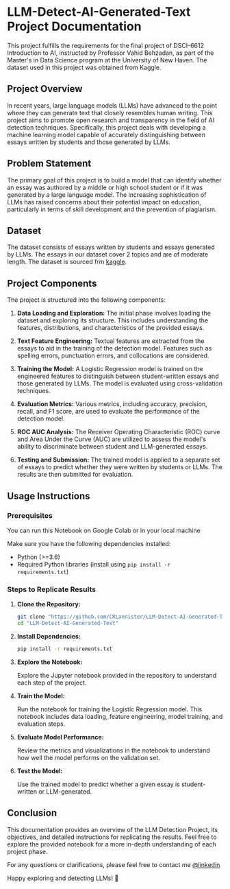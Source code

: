 # LLM-Detect-AI-Generated-Text Project Documentation
This project fulfills the requirements for the final project of DSCI-6612 Introduction to AI, instructed by Professor Vahid Behzadan, as part of the Master's in Data Science program at the University of New Haven. The dataset used in this project was obtained from Kaggle.

## Project Overview

In recent years, large language models (LLMs) have advanced to the point where they can generate text that closely resembles human writing. This project aims to promote open research and transparency in the field of AI detection techniques. Specifically, this project deals with developing a machine learning model capable of accurately distinguishing between essays written by students and those generated by LLMs.

## Problem Statement

The primary goal of this project is to build a model that can identify whether an essay was authored by a middle or high school student or if it was generated by a large language model. The increasing sophistication of LLMs has raised concerns about their potential impact on education, particularly in terms of skill development and the prevention of plagiarism.

## Dataset

The dataset consists of essays written by students and essays generated by LLMs. The essays in our dataset cover 2 topics and are of moderate length. The dataset is sourced frm [kaggle](https://www.kaggle.com/competitions/llm-detect-ai-generated-text/overview).

## Project Components

The project is structured into the following components:

1. **Data Loading and Exploration:** The initial phase involves loading the dataset and exploring its structure. This includes understanding the features, distributions, and characteristics of the provided essays.

2. **Text Feature Engineering:** Textual features are extracted from the essays to aid in the training of the detection model. Features such as spelling errors, punctuation errors, and collocations are considered.

3. **Training the Model:** A Logistic Regression model is trained on the engineered features to distinguish between student-written essays and those generated by LLMs. The model is evaluated using cross-validation techniques.

4. **Evaluation Metrics:** Various metrics, including accuracy, precision, recall, and F1 score, are used to evaluate the performance of the detection model.

5. **ROC AUC Analysis:** The Receiver Operating Characteristic (ROC) curve and Area Under the Curve (AUC) are utilized to assess the model's ability to discriminate between student and LLM-generated essays.

6. **Testing and Submission:** The trained model is applied to a separate set of essays to predict whether they were written by students or LLMs. The results are then submitted for evaluation.

## Usage Instructions

### Prerequisites

You can run this Notebook on Google Colab or in your local machine

Make sure you have the following dependencies installed:

- Python (>=3.6)
- Required Python libraries (install using `pip install -r requirements.txt`)

### Steps to Replicate Results

1. **Clone the Repository:**
   ```bash
   git clone "https://github.com/CRLannister/LLM-Detect-AI-Generated-Text.git"
   cd "LLM-Detect-AI-Generated-Text"
    ```
2. **Install Dependencies:**

    ```bash
    pip install -r requirements.txt
    ```

3.  **Explore the Notebook:**

    Explore the Jupyter notebook provided in the repository to understand each step of the project.

4.  **Train the Model:**

    Run the notebook for training the Logistic Regression model. This notebook includes data loading, feature engineering, model training, and evaluation steps.

5.  **Evaluate Model Performance:**

    Review the metrics and visualizations in the notebook to understand how well the model performs on the validation set.

6.  **Test the Model:**

    Use the trained model to predict whether a given essay is student-written or LLM-generated.

## Conclusion
This documentation provides an overview of the LLM Detection Project, its objectives, and detailed instructions for replicating the results. Feel free to explore the provided notebook for a more in-depth understanding of each project phase.

For any questions or clarifications, please feel free to contact me [@linkedin](https://www.linkedin.com/in/agarwalashishsinghal/)

Happy exploring and detecting LLMs! 🚀
